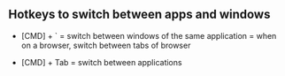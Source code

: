 
## Hotkeys to switch between apps and windows

* [CMD] + `   = switch between windows of the same application
              = when on a browser, switch between tabs of browser

* [CMD] + Tab = switch between applications
